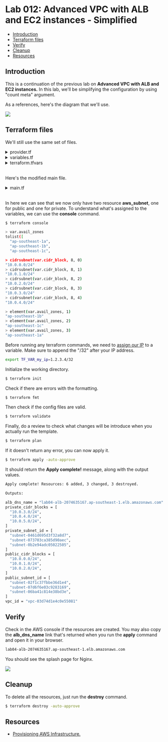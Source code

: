 
# Lab 012: Advanced VPC with ALB and EC2 instances - Simplified

- [Introduction](#introduction)
- [Terraform files](#terraform-files)
- [Verify](#verify)
- [Cleanup](#cleanup)
- [Resources](#resources)


## Introduction

This is a continuation of the previous lab on **Advanced VPC with ALB and EC2 instances.** In this lab, we'll be simplifying the configuration by using "count meta" argument.

As a references, here's the diagram that we'll use.

![](/img/docs/lab5diagram2.png)  


## Terraform files 

We'll still use the same set of files.

<details><summary> provider.tf </summary>
 
```bash
terraform {
  required_version = ">= 0.12"

  required_providers {
    aws = {
      source  = "hashicorp/aws"
      version = ">= 4.16.0"
    }
  }
}

provider "aws" {
  region                   = var.aws_region
  shared_credentials_files = var.my_credentials
  profile                  = var.my_profile
}

```
 
</details>

<details><summary> variables.tf </summary>
 
```bash
# Variables for setting up terraform

variable "aws_region" {
  description = "AWS region"
  type        = string
}

variable "my_credentials" {
  description = "Credentials to be used to connect to AWS"
  type        = list(string)
}

variable "my_profile" {
  description = "Profile to be used to connect to AWS"
  type        = string
}

variable "my_ip" {
  type = string
}

# Variables for creating the VPC and EC2 instances

variable "instance_type" {
  type = string
}

variable "avail_zones" {
  type = list(string)
}

variable "cidr_block" {
  type = string
}



```
 
</details>

<details><summary> terraform.tfvars </summary>

```bash
# Variables for setting up terraform
aws_region     = "ap-southeast-1"
my_credentials = ["/mnt/c/Users/Eden.Jose/.aws/credentials"]
my_profile     = "vscode-dev"

# Variables for creating the VPC and EC2 instances
avail_zones   = ["ap-southeast-1a", "ap-southeast-1b", "ap-southeast-1c"]
instance_type = "t3.micro"
cidr_block    = "10.0.0.0/16" 
```

</details>
<br>

Here's the modified main file.

<details><summary> main.tf </summary>
 
```bash
### main.tf 
#---------------------------------------------------------------------
# This terraform template deploys a VPC with 2 public subnets that has 
# a security group, an internet gateway, a NAT gateway, and an 
# Application loadbalancer. Traffic will be loadbalanced between the 
# EC2 instances in the autoscaling group. Finally, the instances are 
# bootstrapped with an NGINX webserver.
#---------------------------------------------------------------------

resource "aws_vpc" "lab04-vpc" {
  cidr_block           = var.cidr_block
  instance_tenancy     = "default"
  enable_dns_support   = "true"
  enable_dns_hostnames = "true"

  tags = {
    Name = "lab04-vpc"
  }
}

# Creates the public subnet 1 and 2
resource "aws_subnet" "lab04-public-subnet" {
  map_public_ip_on_launch = true
  vpc_id                  = aws_vpc.lab04-vpc.id
  count                   = length(var.avail_zones)
  cidr_block              = cidrsubnet(var.cidr_block, 8, count.index)
  availability_zone       = element(var.avail_zones, count.index)

  tags = {
    Name = "lab04-public-subnet-${element(var.avail_zones, count.index)}"
    Type = "Public"
  }
}

# Creates the private subnet 1 and 2
resource "aws_subnet" "lab04-private-subnet" {
  map_public_ip_on_launch = true
  vpc_id                  = aws_vpc.lab04-vpc.id
  count                   = length(var.avail_zones)
  cidr_block              = cidrsubnet(var.cidr_block, 8, count.index + length(var.avail_zones))
  availability_zone       = element(var.avail_zones, count.index)

  tags = {
    Name = "lab04-private-subnet-${element(var.avail_zones, count.index)}"
    Type = "Public"
  }
}

resource "aws_internet_gateway" "lab04-igw" {
  vpc_id = aws_vpc.lab04-vpc.id

  tags = {
    Name = "lab04-igw"
  }
}

# Create the Elastic IPs per availability zone
resource "aws_eip" "lab04-eip-nat" {
  count = length(var.avail_zones)
  vpc   = true
}

# Creates the NAT gateway - Public NAT.
# This creates a NAT gateway in each availability zone.
resource "aws_nat_gateway" "lab04-natgw" {
  count         = length(var.avail_zones)
  allocation_id = element(aws_eip.lab04-eip-nat.*.id, count.index)
  subnet_id     = element(aws_subnet.lab04-public-subnet.*.id, count.index)

  tags = {
    Name = "lab04-natgw-${element(var.avail_zones, count.index)}"
  }

  # To ensure proper ordering, it is recommended to add an 
  # explicit dependency on the Internet Gateway for the VPC.
  depends_on = [aws_internet_gateway.lab04-igw]
}

#========================================================================
# Creates the route table. One route table per AZ
# This is a public route table that routes to the IGW.
resource "aws_route_table" "lab04-rt-public" {
  vpc_id = aws_vpc.lab04-vpc.id

  route {
    cidr_block = "0.0.0.0/0"
    gateway_id = aws_internet_gateway.lab04-igw.id
  }

  tags = {
    Name = "lab04-rt-public"
  }
}

# Associates the route table to the public subnet
resource "aws_route_table_association" "lab04-route-assoc-public" {
  count          = length(var.avail_zones)
  subnet_id      = element(aws_subnet.lab04-public-subnet.*.id, count.index)
  route_table_id = aws_route_table.lab04-rt-public.id
}

#========================================================================
# This is a private route table that routes to the NAT-GW.
resource "aws_route_table" "lab04-rt-private" {
  vpc_id = aws_vpc.lab04-vpc.id
  count  = length(var.avail_zones)

  route {
    cidr_block = "0.0.0.0/0"
    gateway_id = element(aws_nat_gateway.lab04-natgw.*.id, count.index)
  }

  tags = {
    Name = "lab04-rt-private-${element(var.avail_zones, count.index)}"
  }
}

# Associates the route table to the subnets
resource "aws_route_table_association" "lab04-route-assoc-private" {
  count          = length(var.avail_zones)
  subnet_id      = element(aws_subnet.lab04-private-subnet.*.id, count.index)
  route_table_id = element(aws_route_table.lab04-rt-private.*.id, count.index)
}
#========================================================================

# Creates the security group for the autoscaling group of wenservers
# Note that the egress traffic is routed to the ALB.
# This can be seen on the cidr_blocks of the second ingress.
resource "aws_security_group" "lab04-secgroup-1" {
  name        = "lab04-secgroup-1"
  description = "Allow web server network traffic"
  vpc_id      = aws_vpc.lab04-vpc.id

  ingress {
    description = "SSH from my IP"
    from_port   = 22
    to_port     = 22
    protocol    = "tcp"
    cidr_blocks = [var.my_ip]
  }

  ingress {
    description = "HTTP from anywhere, through the ALB"
    from_port   = 80
    to_port     = 80
    protocol    = "tcp"
    cidr_blocks = [
      cidrsubnet(var.cidr_block, 8, 1),
      cidrsubnet(var.cidr_block, 8, 2)
    ]
  }

  egress {
    from_port   = 0
    to_port     = 0
    protocol    = "-1"
    cidr_blocks = ["0.0.0.0/0"]
  }

  tags = {
    Name = "lab04-secgroup-1"
  }
}

# Creates the security group for the ALB
# This allows inbound traffic from the internet and
# allows outbound traffic to go through only the webserber security group
resource "aws_security_group" "lab04-secgroup-2" {
  name        = "lab04-secgroup-2"
  description = "Allow ALB network traffic"
  vpc_id      = aws_vpc.lab04-vpc.id

  ingress {
    description = "HTTP from anywhere"
    from_port   = 80
    to_port     = 80
    protocol    = "tcp"
    cidr_blocks = ["0.0.0.0/0"]
  }

  egress {
    from_port       = 0
    to_port         = 0
    protocol        = "-1"
    security_groups = [aws_security_group.lab04-secgroup-1.id]
  }

  tags = {
    Name = "lab04-secgroup-1"
  }
}

# Launch template for the autoscaling group
# The "webserver.tpl" bootstraps the instances in the ASG wIth NGINX.
# This uses string interpolation to inject the current module path.
resource "aws_launch_template" "lab04-launchtemplate-webserver" {
  name = "lab04-launchtemplate-webserver"

  image_id               = data.aws_ami.lab04_ami.id
  instance_type          = var.instance_type
  key_name               = aws_key_pair.lab04-keypair.id
  vpc_security_group_ids = [aws_security_group.lab04-secgroup-1.id]

  tag_specifications {
    resource_type = "instance"

    tags = {
      Name = "lab04-webserver"
    }
  }
  user_data = filebase64("${path.module}/webserver.tpl")
}

# Creates the external-facing ALB.
resource "aws_lb" "lab04-alb" {
  name                       = "lab04-alb"
  internal                   = false
  load_balancer_type         = "application"
  security_groups            = [aws_security_group.lab04-secgroup-2.id]
  enable_deletion_protection = false
  subnets                    = aws_subnet.lab04-public-subnet.*.id

  tags = {
    Environment = "PRD"
  }
}

resource "aws_lb_target_group" "lab04-alb-target-group" {
  name     = "lab04-alb-target-group"
  port     = 80
  protocol = "HTTP"
  vpc_id   = aws_vpc.lab04-vpc.id
}

resource "aws_lb_listener" "lab04-alb-front_end" {
  load_balancer_arn = aws_lb.lab04-alb.arn
  port              = "80"
  protocol          = "HTTP"

  default_action {
    type             = "forward"
    target_group_arn = aws_lb_target_group.lab04-alb-target-group.arn
  }
}

# Forwards the route path to the target group
resource "aws_lb_listener_rule" "lab04-alb-listener-rule-1" {
  listener_arn = aws_lb_listener.lab04-alb-front_end.arn
  priority     = 100

  action {
    type             = "forward"
    target_group_arn = aws_lb_target_group.lab04-alb-target-group.arn
  }

  condition {
    path_pattern {
      values = ["/"]
    }
  }
}

# Creates the ASG of webserver instances.
resource "aws_autoscaling_group" "lab04-asg" {
  name                = "lab04-asg"
  desired_capacity    = 2
  max_size            = 5
  min_size            = 2
  vpc_zone_identifier = aws_subnet.lab04-private-subnet.*.id

  target_group_arns = [
    aws_lb_target_group.lab04-alb-target-group.arn
  ]

  launch_template {
    id      = aws_launch_template.lab04-launchtemplate-webserver.id
    version = "$Latest"
  }
}

# Imports the keypair
resource "aws_key_pair" "lab04-keypair" {
  key_name   = "lab04-keypair"
  public_key = file("~/.ssh/tf-keypair.pub")
}
```
 
</details>
</br>

In here we can see that we now only have two resource **aws_subnet**, one for public and one for private. To understand what's assigned to the variables, we can use the **console** command.

```bash
$ terraform console

> var.avail_zones
tolist([
  "ap-southeast-1a",
  "ap-southeast-1b",
  "ap-southeast-1c",

> cidrsubnet(var.cidr_block, 8, 0)
"10.0.0.0/24"
> cidrsubnet(var.cidr_block, 8, 1)
"10.0.1.0/24"
> cidrsubnet(var.cidr_block, 8, 2)
"10.0.2.0/24"
> cidrsubnet(var.cidr_block, 8, 3)
"10.0.3.0/24"
> cidrsubnet(var.cidr_block, 8, 4)
"10.0.4.0/24"

> element(var.avail_zones, 1)
"ap-southeast-1b"
> element(var.avail_zones, 2)
"ap-southeast-1c"
> element(var.avail_zones, 3)
"ap-southeast-1a"
```

Before running any terraform commands, we need to [assign our IP](https://whatismyipaddress.com/) to a variable. Make sure to append the "/32" after your IP address.

```bash
export TF_VAR_my_ip=1.2.3.4/32 
```

Initialize the working directory.

```bash
$ terraform init 
```

Check if there are errors with the formatting.

```bash
$ terraform fmt 
```

Then check if the config files are valid.

```bash
$ terraform validate 
```

Finally, do a review to check what changes will be introduce when you actually run the template.

```bash
$ terraform plan 
```

If it doesn't return any error, you can now apply it.

```bash
$ terraform apply -auto-approve 
```

It should return the **Apply complete!** message, along with the output values.

```bash
Apply complete! Resources: 6 added, 3 changed, 3 destroyed.

Outputs:

alb_dns_name = "lab04-alb-2074635167.ap-southeast-1.elb.amazonaws.com"
private_cidr_blocks = [
  "10.0.3.0/24",
  "10.0.4.0/24",
  "10.0.5.0/24",
]
private_subnet_id = [
  "subnet-0461d695d3f32a8d7",
  "subnet-073703ca385d90aec",
  "subnet-0b2e94adc05022505",
]
public_cidr_blocks = [
  "10.0.0.0/24",
  "10.0.1.0/24",
  "10.0.2.0/24",
]
public_subnet_id = [
  "subnet-02f1c37fbbe36d1e4",
  "subnet-07d6f6e03c9283169",
  "subnet-06ba41c814e38bd3e",
]
vpc_id = "vpc-03d74d1e4c0e55081"
```

## Verify

Check in the AWS console if the resources are created. You may also copy the **alb_dns_name** link that's returned when you run the **apply** command and open it in your browser.

```bash
lab04-alb-2074635167.ap-southeast-1.elb.amazonaws.com
```

You should see the splash page for Nginx.

![](/img/docs/lab5nginxwebpage.png)  


## Cleanup

To delete all the resources, just run the **destroy** command.

```bash
$ terraform destroy -auto-approve 
```

## Resources 

- [Provisioning AWS Infrastructure.](https://cloudacademy.com/course/terraform-provisioning-aws-infrastructure/course-introduction/?context_resource=lp&context_id=2377)